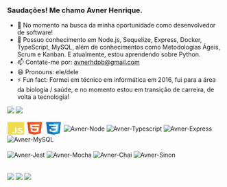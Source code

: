 ### Saudações! Me chamo Avner Henrique.

- 🔭 No momento na busca da minha oportunidade como desenvolvedor de software!
- 🌱 Possuo conhecimento em Node.js, Sequelize, Express, Docker, TypeScript, MySQL, além de conhecimentos como Metodologias Ágeis, Scrum e Kanban. E atualmente, estou aprendendo sobre Python.
- 📫 Contate-me por: avnerhdpb@gmail.com
- 😄 Pronouns: ele/dele
- ⚡ Fun fact: Formei em técnico em informática em 2016, fui para a área da biologia / saúde, e no momento estou em transição de carreira, de volta a tecnologia!

<div>
  <img height='180em' src='https://github-readme-stats.vercel.app/api?username=henriqueAvner&show_icons=true&theme=merko' />
  <img height='180em' src='https://github-readme-stats.vercel.app/api/top-langs/?username=henriqueAvner&show_icons=true&theme=merko'/>
  </div>
  
  <div style="display: inline_block"><br>
  <img align="center" alt="Avner-Js" height="30" width="40" src="https://raw.githubusercontent.com/devicons/devicon/master/icons/javascript/javascript-plain.svg">
   <img align="center" alt="Avner-HTML" height="30" width="40" src="https://raw.githubusercontent.com/devicons/devicon/master/icons/html5/html5-original.svg">
   <img align="center" alt="Avner-CSS" height="30" width="40" src="https://raw.githubusercontent.com/devicons/devicon/master/icons/css3/css3-original.svg">
    <img align="center" alt="Avner-Node" height="30" width="100" src="https://img.shields.io/badge/Node.js-43853D?style=for-the-badge&logo=node.js&logoColor=white">
    <img align="center" alt="Avner-Typescript" height="30" width="110" src="https://img.shields.io/badge/TypeScript-007ACC?style=for-the-badge&logo=typescript&logoColor=white">
    <img align="center" alt="Avner-Express" height="30" width="110" src="https://img.shields.io/badge/Express.js-404D59?style=for-the-badge">
    <img align="center" alt="Avner-MySQL" height="30" width="100" src="https://img.shields.io/badge/MySQL-00000F?style=for-the-badge&logo=mysql&logoColor=white"> </br></br>
    <img align="center" alt="Avner-Jest" height="30" width="90" src="https://img.shields.io/badge/Jest-323330?style=for-the-badge&logo=Jest&logoColor=white">
    <img align="center" alt="Avner-Mocha" height="30" width="110" src="https://img.shields.io/badge/mocha.js-323330?style=for-the-badge&logo=mocha&logoColor=Brown">
    <img align="center" alt="Avner-Chai" height="30" width="110" src="https://img.shields.io/badge/chai.js-323330?style=for-the-badge&logo=chai&logoColor=red">
    <img align="center" alt="Avner-Sinon" height="30" width="110" src="https://img.shields.io/badge/sinon.js-323330?style=for-the-badge&logo=sinon">
    
    
  </div>
  
  <div style='display: inline-block'><br><br>
  <a href="https://instagram.com/avner_h" target="_blank"><img src="https://img.shields.io/badge/-Instagram-%23E4405F?style=for-the-badge&logo=instagram&logoColor=white" target="_blank"></a>
 	<a href="https://www.twitch.tv/chocoavner" target="_blank"><img src="https://img.shields.io/badge/Twitch-9146FF?style=for-the-badge&logo=twitch&logoColor=white" target="_blank"></a>
  <a href="https://www.linkedin.com/in/avner-brito-80308b139/" target="_blank"><img src="https://img.shields.io/badge/-LinkedIn-%230077B5?style=for-the-badge&logo=linkedin&logoColor=white" target="_blank"></a> 
</div>
